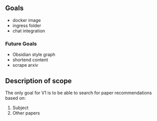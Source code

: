 ## Goals
- docker image
- ingress folder
- chat integration

### Future Goals
- Obsidian style graph
- shortend content
- scrape arxiv

## Description of scope
The only goal for V1 is to be able to search for paper recommendations based on:
1. Subject  
2. Other papers
